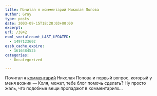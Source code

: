 ```yaml
---
title: Почитал я комментарий Николая Попова
author: Gray
type: posts
date: 2003-09-15T18:28:03+00:00
excerpt:
url: /3842
esml_socialcount_LAST_UPDATED:
  - 1497123602
essb_cache_expire:
  - 1616484525
categories:
  - Uncategorized

---
```








Почитал я <a href="http://www.searchengines.ru/cgi-bin/blog/mt-comments.cgi?entry_id=1831" target="_blank">комментарий</a> Николая Попова и первый вопрос, который у меня возник &#8212; Коля, может, тебе блог помочь сделать? Ну просто жаль, что подобные вещи пропадают в комментариях&#8230;